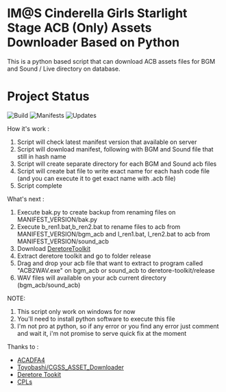 # IM@S Cinderella Girls Starlight Stage ACB (Only) Assets Downloader Based on Python
This is a python based script that can download ACB assets files for BGM and Sound / Live directory on database.

# Project Status
![Build](https://img.shields.io/badge/build-passing-green.svg) ![Manifests](https://img.shields.io/badge/Manifest-10051700-blue.svg) ![Updates](https://img.shields.io/badge/Latest%20Update-20190223-blue.svg)

How it's work :
1. Script will check latest manifest version that available on server
2. Script will download manifest, following with BGM and Sound file that still in hash name
3. Script will create separate directory for each BGM and Sound acb files
4. Script will create bat file to write exact name for each hash code file (and you can execute it to get exact name with .acb file)
5. Script complete

What's next :
1. Execute bak.py to create backup from renaming files on MANIFEST_VERSION/bak.py
1. Execute b_ren1.bat,b_ren2.bat to rename files to acb from MANIFEST_VERSION/bgm_acb and l_ren1.bat, l_ren2.bat to acb from MANIFEST_VERSION/sound_acb 
2. Download [DeretoreToolkit](https://github.com/OpenCGSS/DereTore)
4. Extract deretore toolkit and go to folder release
5. Drag and drop your acb file that want to extract to program called "ACB2WAV.exe" on bgm_acb or sound_acb to deretore-toolkit/release
6. WAV files will available on your acb current directory (bgm_acb/sound_acb)

NOTE:
1. This script only work on windows for now 
2. You'll need to install python software to execute this file
3. I'm not pro at python, so if any error or you find any error just comment and wait it, i'm not promise to serve quick fix at the moment

Thanks to :
- [ACADFA4](https://github.com/ACA4DFA4/CGSS_ACB_Downloader)
- [Toyobashi/CGSS_ASSET_Downloader](https://github.com/toyobayashi/CGSSAssetsDownloader)
- [Deretore Tookit](https://github.com/OpenCGSS/DereTore)
- [CPLs](https://nyaa.si/view/1117762)
